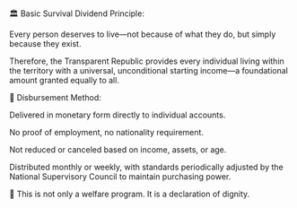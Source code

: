 
🏛️ Basic Survival Dividend
Principle:

Every person deserves to live—not because of what they do,
but simply because they exist.

Therefore, the Transparent Republic provides every individual living within the territory with a universal, unconditional starting income—a foundational amount granted equally to all.

📌 Disbursement Method:

Delivered in monetary form directly to individual accounts.

No proof of employment, no nationality requirement.

Not reduced or canceled based on income, assets, or age.

Distributed monthly or weekly, with standards periodically adjusted by the National Supervisory Council to maintain purchasing power.

💬 This is not only a welfare program. It is a declaration of dignity.
